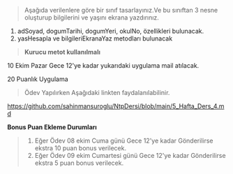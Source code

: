 
> Aşağıda verilenlere göre  bir sınıf tasarlayınız.Ve bu sınıftan 3 nesne oluşturup bilgilerini ve yaşını ekrana yazdırınız.

1. adSoyad, dogumTarihi, dogumYeri, okulNo,  özellikleri bulunacak.
2. yasHesapla ve bilgileriEkranaYaz metodları bulunacak

> **Kurucu metot kullanılmalı**


10 Ekim Pazar Gece 12'ye kadar yukarıdaki uygulama mail atılacak.

20 Puanlık Uygulama

> Ödev Yapılırken Aşağıdaki linkten faydalanılabilinir.

https://github.com/sahinmansuroglu/NtpDersi/blob/main/5_Hafta_Ders_4.md

**Bonus Puan Ekleme Durumları**
> 1. Eğer Ödev 08 ekim Cuma günü Gece 12'ye kadar Gönderilirse ekstra 10 puan bonus verilecek.
> 2. Eğer Ödev 09 ekim Cumartesi günü Gece 12'ye kadar Gönderilirse ekstra 5 puan bonus verilecek.

